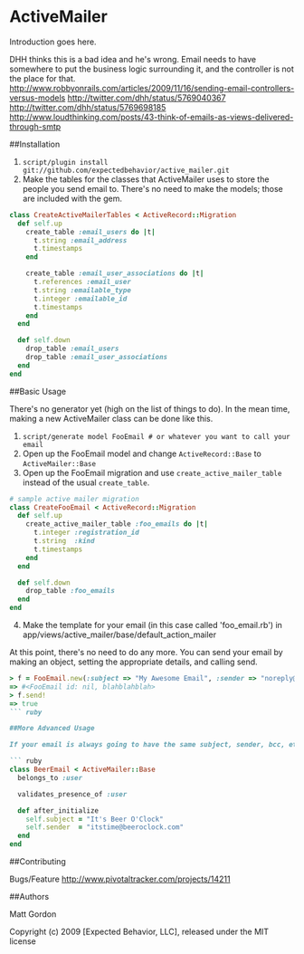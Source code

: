 # ActiveMailer

Introduction goes here.

DHH thinks this is a bad idea and he's wrong. Email needs to have somewhere to put the business
logic surrounding it, and the controller is not the place for that.
http://www.robbyonrails.com/articles/2009/11/16/sending-email-controllers-versus-models
http://twitter.com/dhh/status/5769040367
http://twitter.com/dhh/status/5769698185
http://www.loudthinking.com/posts/43-think-of-emails-as-views-delivered-through-smtp


##Installation

1) `script/plugin install git://github.com/expectedbehavior/active_mailer.git`
2) Make the tables for the classes that ActiveMailer uses to store the people you send email to. There's no need to make the models; those are included with the gem.

``` ruby
class CreateActiveMailerTables < ActiveRecord::Migration
  def self.up
    create_table :email_users do |t|
      t.string :email_address
      t.timestamps
    end

    create_table :email_user_associations do |t|
      t.references :email_user
      t.string :emailable_type
      t.integer :emailable_id
      t.timestamps
    end
  end

  def self.down
    drop_table :email_users
    drop_table :email_user_associations
  end
end
```

##Basic Usage

There's no generator yet (high on the list of things to do). In the mean time, making a new ActiveMailer class can be done like this.

1) `script/generate model FooEmail # or whatever you want to call your email`
2) Open up the FooEmail model and change `ActiveRecord::Base` to `ActiveMailer::Base`
3) Open up the FooEmail migration and use `create_active_mailer_table` instead of the usual `create_table`.
``` ruby
# sample active mailer migration
class CreateFooEmail < ActiveRecord::Migration
  def self.up
    create_active_mailer_table :foo_emails do |t|
      t.integer :registration_id
      t.string  :kind
      t.timestamps
    end
  end

  def self.down
    drop_table :foo_emails
  end
end
```
4) Make the template for your email (in this case called 'foo_email.rb') in app/views/active_mailer/base/default_action_mailer

At this point, there's no need to do any more. You can send your email by making an object, setting the appropriate details, and calling send.

``` ruby
> f = FooEmail.new(:subject => "My Awesome Email", :sender => "noreply@example.com", :recipients => "test@example.com")
=> #<FooEmail id: nil, blahblahblah>
> f.send!
=> true
``` ruby

##More Advanced Usage

If your email is always going to have the same subject, sender, bcc, etc, then you can always set those things in the mail object. Remember that it's really just an ActiveRecord object, so you can do anything in this class you can do in ActiveRecord. Here's an example of using ActiveRecord associations to make sure there's a user for the email. It also includes setting the subject and sender by default.

``` ruby
class BeerEmail < ActiveMailer::Base
  belongs_to :user

  validates_presence_of :user

  def after_initialize
    self.subject = "It's Beer O'Clock"
    self.sender  = "itstime@beeroclock.com"
  end
end
```

##Contributing

Bugs/Feature
http://www.pivotaltracker.com/projects/14211

##Authors

Matt Gordon


Copyright (c) 2009 [Expected Behavior, LLC], released under the MIT license
